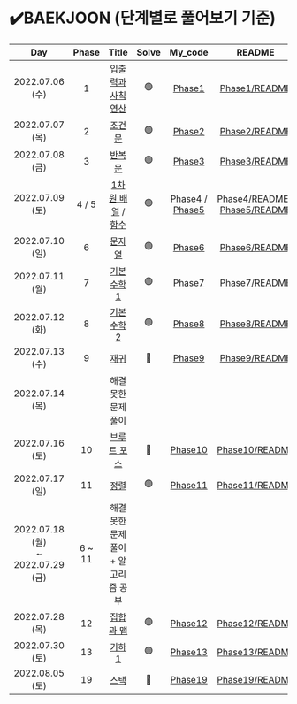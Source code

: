 

# ✔️BAEKJOON (단계별로 풀어보기 기준)



|                   Day                    | Phase  |                            Title                             | Solve |                 My_code                 |                            README                            |
| :--------------------------------------: | :----: | :----------------------------------------------------------: | :---: | :-------------------------------------: | :----------------------------------------------------------: |
|             2022.07.06 (수)              |   1    |     [입출력과 사칙연산](https://www.acmicpc.net/step/1)      |   🟢   |           [Phase1](./Phase1)            |             [Phase1/README](./Phase1/README.md)              |
|             2022.07.07 (목)              |   2    |          [ 조건문](https://www.acmicpc.net/step/4)           |   🟢   |           [Phase2](./Phase2)            |             [Phase2/README](./Phase2/README.md)              |
|             2022.07.08 (금)              |   3    |           [반복문](https://www.acmicpc.net/step/3)           |   🟢   |           [Phase3](./Phase3)            |             [Phase3/README](./Phase3/README.md)              |
|             2022.07.09 (토)              | 4 / 5  | [1차원 배열](https://www.acmicpc.net/step/6) / [함수](https://www.acmicpc.net/step/5) |   🟢   | [Phase4](./Phase4) / [Phase5](./Phase5) | [Phase4/README](./Phase4/README.md) / [Phase5/README](./Phase5/README.md) |
|             2022.07.10 (일)              |   6    |           [문자열](https://www.acmicpc.net/step/7)           |   🟢   |           [Phase6](./Phase6)            |             [Phase6/README](./Phase6/README.md)              |
|             2022.07.11 (월)              |   7    |        [ 기본 수학 1](https://www.acmicpc.net/step/8)        |   🟢   |           [Phase7](./Phase7)            |             [Phase7/README](./Phase7/README.md)              |
|             2022.07.12 (화)              |   8    |        [기본 수학 2](https://www.acmicpc.net/step/10)        |   🟢   |           [Phase8](./Phase8)            |             [Phase8/README](./Phase8/README.md)              |
|             2022.07.13 (수)              |   9    |           [재귀](https://www.acmicpc.net/step/19)            |   🔴   |           [Phase9](./Phase9)            |             [Phase9/README](./Phase9/README.md)              |
|             2022.07.14 (목)              |        |                      해결 못한 문제풀이                      |       |                                         |                                                              |
|             2022.07.16 (토)              |   10   |        [브루트 포스](https://www.acmicpc.net/step/22)        |   🔴   |          [Phase10](./Phase10)           |            [Phase10/README](./Phase10/README.md)             |
|             2022.07.17 (일)              |   11   |            [정렬](https://www.acmicpc.net/step/9)            |   🟢   |          [Phase11](./Phase11)           |            [Phase11/README](./Phase11/README.md)             |
| 2022.07.18 (월) <br /> ~ 2022.07.29 (금) | 6 ~ 11 |           해결 못한 문제풀이<br /> + 알고리즘 공부           |       |                                         |                                                              |
|             2022.07.28 (목)              |   12   |         [집합과 맵](https://www.acmicpc.net/step/49)         |   🟢   |          [Phase12](./Phase12)           |            [Phase12/README](./Phase12/README.md)             |
|             2022.07.30 (토)              |   13   |          [기하 1](https://www.acmicpc.net/step/50)           |   🟢   |          [Phase13](./Phase13)           |            [Phase13/README](./Phase13/README.md)             |
|             2022.08.05 (토)              |   19   |           [스택](https://www.acmicpc.net/step/11)            |   🔴   |          [Phase19](./Phase19)           |            [Phase19/README](./Phase19/README.md)             |

